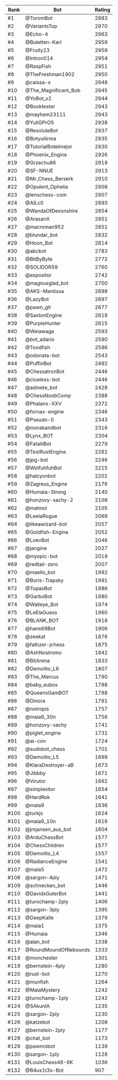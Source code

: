 Rank|Bot|Rating
---|---|---
#1|@ToromBot|2983
#2|@VariantsTop|2970
#3|@Echo-4|2963
#4|@Buletten-Karl|2959
#5|@Fruity23|2959
#6|@Intron014|2954
#7|@RaspFish|2951
#8|@TheFreshman1902|2950
#9|@caissa-x|2948
#10|@The_Magnificent_Bob|2945
#11|@YoBot_v2|2944
#12|@Booktester|2943
#13|@mayhem23111|2943
#14|@YuliGPrO5|2938
#15|@ResoluteBot|2937
#16|@Botyuliirma|2935
#17|@TutorialBotelmejor|2930
#18|@Phoenix_Engine|2926
#19|@Grzechu86|2919
#20|@SF-NNUE|2913
#21|@Mr_Chess_Berserk|2910
#22|@Opulent_Ophelia|2908
#23|@lenschess-com|2907
#24|@AILc0|2893
#25|@WandaOfDevonshire|2854
#26|@ArasanX|2851
#27|@macroman952|2851
#28|@blundar_bot|2832
#29|@Hoon_Bot|2814
#30|@abcbot|2783
#31|@BitByByte|2772
#32|@SOLIDOR59|2760
#33|@expositor|2742
#34|@magnusglad_bot|2700
#35|@AKS-Mantissa|2698
#36|@LazyBot|2697
#37|@pawn_git|2677
#38|@SaxtonEngine|2619
#39|@PurpleHunter|2615
#40|@Weiawaga|2593
#41|@bot_adario|2590
#42|@Toodfish|2586
#43|@odonata-bot|2543
#44|@PuffinBot|2492
#45|@ChessatronBot|2446
#46|@clueless-bot|2446
#47|@admete_bot|2428
#48|@ChessNoobComp|2388
#49|@Phalanx-XXV|2372
#50|@fornax-engine|2346
#51|@Pseudo-0|2343
#52|@morabandbot|2316
#53|@Lynx_BOT|2304
#54|@FataliiBot|2279
#55|@TestRustEngine|2261
#56|@jpg-bot|2246
#57|@WolfuhfuhBot|2215
#58|@halcyonbot|2201
#59|@Zagreus_Engine|2176
#60|@Humaia-Strong|2140
#61|@honzovy-sachy-2|2108
#62|@matmoi|2105
#63|@LeelaRogue|2069
#64|@likeawizard-bot|2057
#65|@Goldfish-Engine|2052
#66|@LoevBot|2046
#67|@jangine|2027
#68|@myopic-bot|2019
#69|@redtail-zero|2007
#70|@maello_bot|1992
#71|@Boris-Trapsky|1991
#72|@TopasBot|1986
#73|@GarboBot|1980
#74|@Walleye_Bot|1974
#75|@LeElaGuess|1960
#76|@BLANK_BOT|1918
#77|@hans68Bot|1906
#78|@zeekat|1876
#79|@fathzer-jchess|1875
#80|@AshNostromo|1842
#81|@BitArena|1833
#82|@Demolito_L6|1807
#83|@The_Marcus|1790
#84|@baby_eubos|1788
#85|@QueensGamBOT|1788
#86|@Dinora|1761
#87|@notropis|1757
#88|@maia9_30n|1756
#89|@honzovy-sachy|1741
#90|@piglet_engine|1731
#91|@ai-con|1724
#92|@sudobot_chess|1701
#93|@Demolito_L5|1699
#94|@KlaraDestroyer-aB|1673
#95|@Jibbby|1671
#96|@Virutor|1662
#97|@simplexitor|1654
#98|@HardRok|1641
#99|@maia9|1636
#100|@turkjs|1624
#101|@maia9_10n|1616
#102|@jmjansen_aus_bot|1604
#103|@ArduChessBot|1577
#104|@ChessChildren|1577
#105|@Demolito_L4|1557
#106|@RadianceEngine|1541
#107|@maia5|1472
#108|@sargon-4ply|1471
#109|@schnecken_bot|1446
#110|@DavidsGuterBot|1441
#111|@turochamp-2ply|1406
#112|@sargon-3ply|1395
#113|@DeepKalle|1379
#114|@maia1|1375
#115|@Humaia|1346
#116|@alan_bot|1338
#117|@RoundMoundOfRebounds|1333
#118|@monchester|1301
#119|@bernstein-4ply|1280
#120|@rust-bot|1270
#121|@munfish|1264
#122|@MaiaMystery|1242
#123|@turochamp-1ply|1242
#124|@SAkunIA|1235
#125|@sargon-2ply|1230
#126|@katzebot|1208
#127|@bernstein-2ply|1177
#128|@chat_bot|1173
#129|@pawnrobot|1139
#130|@sargon-1ply|1128
#131|@LouisChess48-6K|1036
#132|@B4ux1t3s-Bot|907
